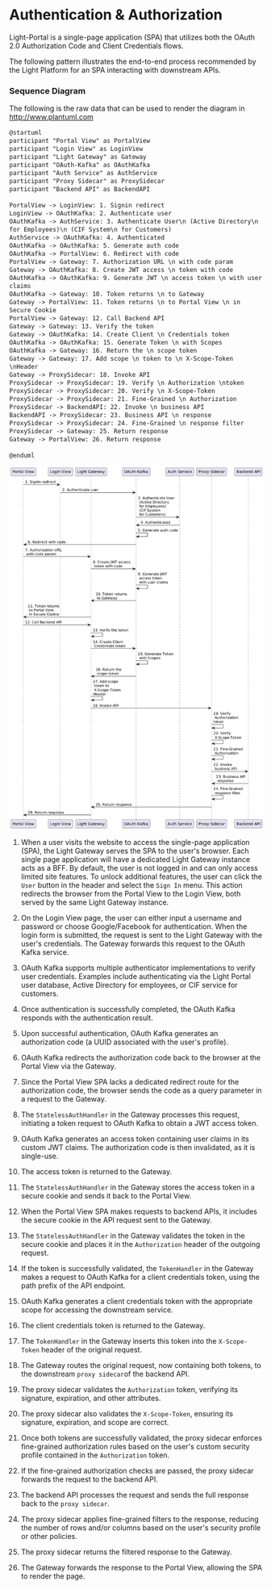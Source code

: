 # Authentication & Authorization

Light-Portal is a single-page application (SPA) that utilizes both the OAuth 2.0 Authorization Code and Client Credentials flows.

The following pattern illustrates the end-to-end process recommended by the Light Platform for an SPA interacting with downstream APIs.

### Sequence Diagram

The following is the raw data that can be used to render the diagram in http://www.plantuml.com

```plantuml
@startuml
participant "Portal View" as PortalView
participant "Login View" as LoginView
participant "Light Gateway" as Gateway
participant "OAuth-Kafka" as OAuthKafka
participant "Auth Service" as AuthService
participant "Proxy Sidecar" as ProxySidecar
participant "Backend API" as BackendAPI

PortalView -> LoginView: 1. Signin redirect
LoginView -> OAuthKafka: 2. Authenticate user
OAuthKafka -> AuthService: 3. Authenticate User\n (Active Directory\n for Employees)\n (CIF System\n for Customers)
AuthService -> OAuthKafka: 4. Authenticated
OAuthKafka -> OAuthKafka: 5. Generate auth code
OAuthKafka -> PortalView: 6. Redirect with code
PortalView -> Gateway: 7. Authorization URL \n with code param
Gateway -> OAuthKafka: 8. Create JWT access \n token with code
OAuthKafka -> OAuthKafka: 9. Generate JWT \n access token \n with user claims
OAuthKafka -> Gateway: 10. Token returns \n to Gateway
Gateway -> PortalView: 11. Token returns \n to Portal View \n in Secure Cookie
PortalView -> Gateway: 12. Call Backend API
Gateway -> Gateway: 13. Verify the token
Gateway -> OAuthKafka: 14. Create Client \n Credentials token
OAuthKafka -> OAuthKafka: 15. Generate Token \n with Scopes
OAuthKafka -> Gateway: 16. Return the \n scope token
Gateway -> Gateway: 17. Add scope \n token to \n X-Scope-Token \nHeader
Gateway -> ProxySidecar: 18. Invoke API
ProxySidecar -> ProxySidecar: 19. Verify \n Authorization \ntoken
ProxySidecar -> ProxySidecar: 20. Verify \n X-Scope-Token
ProxySidecar -> ProxySidecar: 21. Fine-Grained \n Authorization
ProxySidecar -> BackendAPI: 22. Invoke \n business API
BackendAPI -> ProxySidecar: 23. Business API \n response
ProxySidecar -> ProxySidecar: 24. Fine-Grained \n response filter
ProxySidecar -> Gateway: 25. Return response
Gateway -> PortalView: 26. Return response

@enduml
```

![Sequence Diagram](authentication-sequence.png)


1. When a user visits the website to access the single-page application (SPA), the Light Gateway serves the SPA to the user's browser. Each single page application will have a dedicated Light Gateway instance acts as a BFF. By default, the user is not logged in and can only access limited site features. To unlock additional features, the user can click the `User` button in the header and select the `Sign In` menu. This action redirects the browser from the Portal View to the Login View, both served by the same Light Gateway instance.

2. On the Login View page, the user can either input a username and password or choose Google/Facebook for authentication. When the login form is submitted, the request is sent to the Light Gateway with the user's credentials. The Gateway forwards this request to the OAuth Kafka service.

3. OAuth Kafka supports multiple authenticator implementations to verify user credentials. Examples include authenticating via the Light Portal user database, Active Directory for employees, or CIF service for customers.

4. Once authentication is successfully completed, the OAuth Kafka responds with the authentication result.

5. Upon successful authentication, OAuth Kafka generates an authorization code (a UUID associated with the user's profile).

6. OAuth Kafka redirects the authorization code back to the browser at the Portal View via the Gateway.

7. Since the Portal View SPA lacks a dedicated redirect route for the authorization code, the browser sends the code as a query parameter in a request to the Gateway.

8. The `StatelessAuthHandler` in the Gateway processes this request, initiating a token request to OAuth Kafka to obtain a JWT access token.

9. OAuth Kafka generates an access token containing user claims in its custom JWT claims. The authorization code is then invalidated, as it is single-use.

10. The access token is returned to the Gateway.

11. The `StatelessAuthHandler` in the Gateway stores the access token in a secure cookie and sends it back to the Portal View.

12. When the Portal View SPA makes requests to backend APIs, it includes the secure cookie in the API request sent to the Gateway.

13. The `StatelessAuthHandler` in the Gateway validates the token in the secure cookie and places it in the `Authorization` header of the outgoing request.

14. If the token is successfully validated, the `TokenHandler` in the Gateway makes a request to OAuth Kafka for a client credentials token, using the path prefix of the API endpoint.

15. OAuth Kafka generates a client credentials token with the appropriate scope for accessing the downstream service.

16. The client credentials token is returned to the Gateway.

17. The `TokenHandler` in the Gateway inserts this token into the `X-Scope-Token` header of the original request.

18. The Gateway routes the original request, now containing both tokens, to the downstream `proxy sidecar`of the backend API.

19. The proxy sidecar validates the `Authorization` token, verifying its signature, expiration, and other attributes.  

20. The proxy sidecar also validates the `X-Scope-Token`, ensuring its signature, expiration, and scope are correct.  

21. Once both tokens are successfully validated, the proxy sidecar enforces fine-grained authorization rules based on the user's custom security profile contained in the `Authorization` token.  

22. If the fine-grained authorization checks are passed, the proxy sidecar forwards the request to the backend API.  

23. The backend API processes the request and sends the full response back to the `proxy sidecar`.  

24. The proxy sidecar applies fine-grained filters to the response, reducing the number of rows and/or columns based on the user's security profile or other policies.  

25. The proxy sidecar returns the filtered response to the Gateway.  

26. The Gateway forwards the response to the Portal View, allowing the SPA to render the page.  


